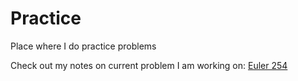 # Practice
Place where I do practice problems

Check out my notes on current problem I am working on: [Euler 254](https://github.com/MoonBrew/Practice/wiki/Euler-254)
